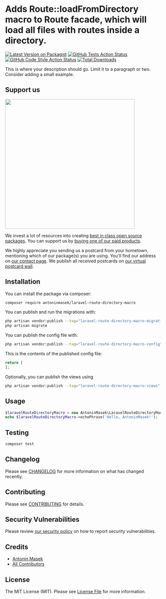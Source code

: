 # Adds Route::loadFromDirectory macro to Route facade, which will load all files with routes inside a directory.

[![Latest Version on Packagist](https://img.shields.io/packagist/v/antoninmasek/laravel-route-directory-macro.svg?style=flat-square)](https://packagist.org/packages/antoninmasek/laravel-route-directory-macro)
[![GitHub Tests Action Status](https://img.shields.io/github/actions/workflow/status/antoninmasek/laravel-route-directory-macro/run-tests.yml?branch=main&label=tests&style=flat-square)](https://github.com/antoninmasek/laravel-route-directory-macro/actions?query=workflow%3Arun-tests+branch%3Amain)
[![GitHub Code Style Action Status](https://img.shields.io/github/actions/workflow/status/antoninmasek/laravel-route-directory-macro/fix-php-code-style-issues.yml?branch=main&label=code%20style&style=flat-square)](https://github.com/antoninmasek/laravel-route-directory-macro/actions?query=workflow%3A"Fix+PHP+code+style+issues"+branch%3Amain)
[![Total Downloads](https://img.shields.io/packagist/dt/antoninmasek/laravel-route-directory-macro.svg?style=flat-square)](https://packagist.org/packages/antoninmasek/laravel-route-directory-macro)

This is where your description should go. Limit it to a paragraph or two. Consider adding a small example.

## Support us

[<img src="https://github-ads.s3.eu-central-1.amazonaws.com/laravel-route-directory-macro.jpg?t=1" width="419px" />](https://spatie.be/github-ad-click/laravel-route-directory-macro)

We invest a lot of resources into creating [best in class open source packages](https://spatie.be/open-source). You can support us by [buying one of our paid products](https://spatie.be/open-source/support-us).

We highly appreciate you sending us a postcard from your hometown, mentioning which of our package(s) you are using. You'll find our address on [our contact page](https://spatie.be/about-us). We publish all received postcards on [our virtual postcard wall](https://spatie.be/open-source/postcards).

## Installation

You can install the package via composer:

```bash
composer require antoninmasek/laravel-route-directory-macro
```

You can publish and run the migrations with:

```bash
php artisan vendor:publish --tag="laravel-route-directory-macro-migrations"
php artisan migrate
```

You can publish the config file with:

```bash
php artisan vendor:publish --tag="laravel-route-directory-macro-config"
```

This is the contents of the published config file:

```php
return [
];
```

Optionally, you can publish the views using

```bash
php artisan vendor:publish --tag="laravel-route-directory-macro-views"
```

## Usage

```php
$laravelRouteDirectoryMacro = new AntoninMasek\LaravelRouteDirectoryMacro();
echo $laravelRouteDirectoryMacro->echoPhrase('Hello, AntoninMasek!');
```

## Testing

```bash
composer test
```

## Changelog

Please see [CHANGELOG](CHANGELOG.md) for more information on what has changed recently.

## Contributing

Please see [CONTRIBUTING](CONTRIBUTING.md) for details.

## Security Vulnerabilities

Please review [our security policy](../../security/policy) on how to report security vulnerabilities.

## Credits

- [Antonin Masek](https://github.com/antoninmasek)
- [All Contributors](../../contributors)

## License

The MIT License (MIT). Please see [License File](LICENSE.md) for more information.
